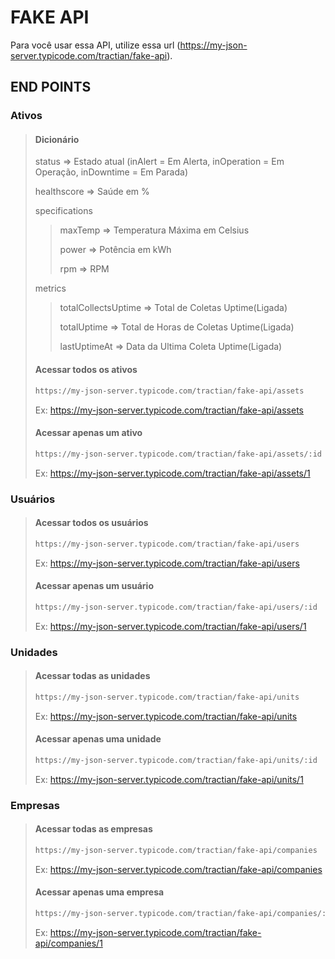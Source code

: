 # FAKE API

Para você usar essa API, utilize essa url (<https://my-json-server.typicode.com/tractian/fake-api>).

## END POINTS

### Ativos

>#### Dicionário
>
>status => Estado atual (inAlert = Em Alerta, inOperation = Em Operação, inDowntime = Em Parada)
>
>healthscore => Saúde em %
>
>specifications
>
>>maxTemp => Temperatura Máxima em Celsius
>>
>>power => Potência em kWh
>>
>>rpm => RPM
>>
>metrics
>
>>totalCollectsUptime => Total de Coletas Uptime(Ligada)
>>
>>totalUptime => Total de Horas de Coletas Uptime(Ligada)
>>
>>lastUptimeAt => Data da Ultima Coleta Uptime(Ligada)
>>
>#### Acessar todos os ativos
>
>``` bash
>https://my-json-server.typicode.com/tractian/fake-api/assets
>```
>
>Ex: <https://my-json-server.typicode.com/tractian/fake-api/assets>
>
>#### Acessar apenas um ativo
>
>``` bash
>https://my-json-server.typicode.com/tractian/fake-api/assets/:id
>```
>
>Ex: <https://my-json-server.typicode.com/tractian/fake-api/assets/1>

### Usuários

>#### Acessar todos os usuários
>
>``` bash
>https://my-json-server.typicode.com/tractian/fake-api/users
>```
>
>Ex: <https://my-json-server.typicode.com/tractian/fake-api/users>
>
>#### Acessar apenas um usuário
>
>``` bash
>https://my-json-server.typicode.com/tractian/fake-api/users/:id
>```
>
>Ex: <https://my-json-server.typicode.com/tractian/fake-api/users/1>

### Unidades

>#### Acessar todas as unidades
>
>``` bash
>https://my-json-server.typicode.com/tractian/fake-api/units
>```
>
>Ex: <https://my-json-server.typicode.com/tractian/fake-api/units>
>
>#### Acessar apenas uma unidade
>
>``` bash
>https://my-json-server.typicode.com/tractian/fake-api/units/:id
>```
>
>Ex: <https://my-json-server.typicode.com/tractian/fake-api/units/1>

### Empresas

>#### Acessar todas as empresas
>
>``` bash
>https://my-json-server.typicode.com/tractian/fake-api/companies
>```
>
>Ex: <https://my-json-server.typicode.com/tractian/fake-api/companies>
>
>#### Acessar apenas uma empresa
>
>``` bash
>https://my-json-server.typicode.com/tractian/fake-api/companies/:id
>```
>
>Ex: <https://my-json-server.typicode.com/tractian/fake-api/companies/1>
>
